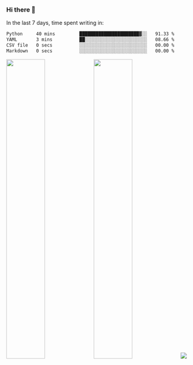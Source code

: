 ### Hi there 👋

In the last 7 days, time spent writing in:

<!--START_SECTION:waka-->

```txt
Python     40 mins         ██████████████████████▓░░   91.33 %
YAML       3 mins          ██░░░░░░░░░░░░░░░░░░░░░░░   08.66 %
CSV file   0 secs          ░░░░░░░░░░░░░░░░░░░░░░░░░   00.00 %
Markdown   0 secs          ░░░░░░░░░░░░░░░░░░░░░░░░░   00.00 %
```

<!--END_SECTION:waka-->

<img src="https://wakatime.com/share/@jimtje/5d0c92de-08f8-4a72-8f2f-6a9693d1e318.svg" width=45% height=45%> <img src="https://wakatime.com/share/@jimtje/501498ae-bda5-4da7-a89d-b40bcdd5556d.svg" width=45% height=45%>
![](https://hit.yhype.me/github/profile?user_id=43537315)
